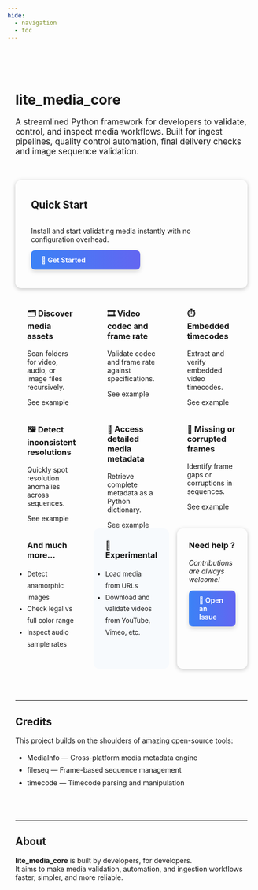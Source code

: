 ```yaml
---
hide:
  - navigation
  - toc
---
```


<!-- Style global ultra clean -->
<style>

.card {
    background: var(--card-dark);
    box-shadow: 0 2px 8px rgba(0, 0, 0, 0.23);
}

.card-small {
  font-size: 95%;
}

a {
  color: var(--accent-dark);
  text-decoration: none;
}
a:hover {
  text-decoration: underline;
}
</style>

<!-- Page container -->
<div style="max-width: 1000px; margin: auto; padding: 3rem 1rem;">

<h1>lite_media_core</h1>

<p style="font-size: 1.2em; margin-top: 1rem;">
  A streamlined Python framework for developers to validate, control, and inspect media workflows.
  Built for ingest pipelines, quality control automation, final delivery checks and image sequence validation.
</p>


<!-- Hero Feature Grid -->
<div style="
  display: grid;
  grid-template-columns: repeat(3, 1fr);
  grid-auto-rows: 220px;
  gap: 1rem;
  margin-top: 3rem;
  grid-template-areas:
    'feature1 feature1 feature1'
    'feature2 feature3 feature4'
    'feature5 feature6 feature7';
">

<!-- Big Hero Feature -->
<div class="card" style="padding: 2rem; border-radius: 12px; grid-area: feature1; display: flex; flex-direction: column; justify-content: center;">
  <h2 style="margin-top: 0;">Quick Start</h2>
  <p style="font-size: 1em;">Install and start validating media instantly with no configuration overhead.</p>
  <a href="quickstart/" style="
    display: inline-block;
    background: linear-gradient(90deg, #3b82f6, #6366f1);
    color: white;
    max-width: 180px;
    font-weight: 600;
    padding: 0.8em 1.5em;
    border-radius: 8px;
    text-decoration: none;
    font-size: 1em;
    box-shadow: 0 4px 10px rgba(0,0,0,0.15);
    transition: background 0.3s, transform 0.2s;
  ">
    🚀 Get Started
  </a>
</div>

<!-- Small Features -->
<div style="padding: 1.5rem; border-radius: 12px; grid-area: feature2;">
  <h3 style="margin-top: 0;">🗂️ Discover media assets</h3>
  <p>Scan folders for video, audio, or image files recursively.</p>
  <a>See example</a>
</div>

<div style="padding: 1.5rem; border-radius: 12px; grid-area: feature3;">
  <h3 style="margin-top: 0;">🎞️ Video codec and frame rate</h3>
  <p>Validate codec and frame rate against specifications.</p>
  <a>See example</a>
</div>

<div style="padding: 1.5rem; border-radius: 12px; grid-area: feature7;">
  <h3 style="margin-top: 0;">🧐 Missing or corrupted frames</h3>
  <p>Identify frame gaps or corruptions in sequences.</p>
  <a>See example</a>
</div>

<div style="padding: 1.5rem; border-radius: 12px; grid-area: feature5;">
  <h3 style="margin-top: 0;">🖼️ Detect inconsistent resolutions</h3>
  <p>Quickly spot resolution anomalies across sequences.</p>
  <a>See example</a>
</div>

<div style="padding: 1.5rem; border-radius: 12px; grid-area: feature6;">
  <h3 style="margin-top: 0;">🔎 Access detailed media metadata</h3>
  <p>Retrieve complete metadata as a Python dictionary.</p>
  <a>See example</a>
</div>

<div style="padding: 1.5rem; border-radius: 12px; grid-area: feature4;">
  <h3 style="margin-top: 0;">⏱️Embedded timecodes</h3>
  <p>Extract and verify embedded video timecodes.</p>
  <a>See example</a>
</div>

</div>

<!-- Secondary Features Grid -->
<div style="display: grid; grid-template-columns: repeat(3, 1fr); gap: 1rem; margin-top: 1rem;">

<div style="padding: 1.5rem; border-radius: 12px;">
  <h3 style="margin-top: 0;">And much more...</h3>
  <ul class="card-small" style="line-height: 1.8; padding-left: 0rem;">
    <li><a>Detect anamorphic images</a></li>
    <li><a>Check legal vs full color range</a></li>
    <li><a>Inspect audio sample rates</a></li>
  </ul>
</div>

<div style="padding: 1.5rem; border-radius: 12px; background-color: rgba(0, 128, 255, 0.025);">
  <h3 style="margin-top: 0;">🧪 Experimental</h3>
  <ul class="card-small" style="line-height: 1.8; padding-left: 0rem;">
    <li>Load media from URLs</li>
    <li>Download and validate videos from YouTube, Vimeo, etc.</li>
  </ul>
</div>

<div class="card" style="padding: 1.5rem; border-radius: 12px;">
  <h3 style="margin-top: 0;">Need help ?</h3>
  <p style="font-style: italic;">Contributions are always welcome!</p>
  <a href="https://github.com/rdelillo/lite_media_core/issues/new" target="_blank" style="
    display: inline-block;
    background: linear-gradient(90deg, #3b82f6, #6366f1);
    color: white;
    max-width: 220px;
    font-weight: 600;
    padding: 0.8em 1.5em;
    border-radius: 8px;
    text-decoration: none;
    font-size: 1em;
    box-shadow: 0 4px 10px rgba(0,0,0,0.15);
    transition: background 0.3s, transform 0.2s;
  ">
    💬 Open an Issue
  </a>
</div>

</div>


<hr style="margin-top: 4rem;">

<h2>Credits</h2>

<p>This project builds on the shoulders of amazing open-source tools:</p>

<ul style="line-height: 1.8; padding-left: 1.5rem;">
  <li><a href="https://mediaarea.net/en/MediaInfo" target="_blank">MediaInfo</a> — Cross-platform media metadata engine</li>
  <li><a href="https://github.com/justinfx/fileseq" target="_blank">fileseq</a> — Frame-based sequence management</li>
  <li><a href="https://github.com/eoyilmaz/timecode" target="_blank">timecode</a> — Timecode parsing and manipulation</li>
</ul>

<hr style="margin-top: 4rem;">

<h2>About</h2>

<p>
  <strong>lite_media_core</strong> is built by developers, for developers.<br>
  It aims to make media validation, automation, and ingestion workflows faster, simpler, and more reliable.
</p>

</div>
